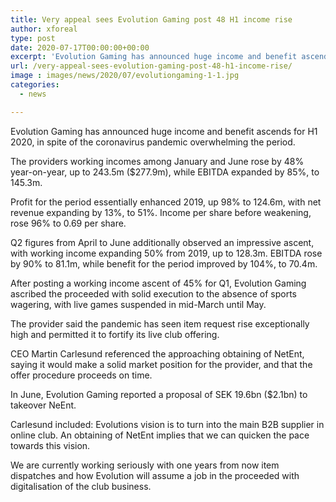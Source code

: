 ```yaml
---
title: Very appeal sees Evolution Gaming post 48 H1 income rise
author: xforeal 
type: post
date: 2020-07-17T00:00:00+00:00
excerpt: 'Evolution Gaming has announced huge income and benefit ascends for H1 2020, in spite of the coronavirus pandemic overwhelming the period '
url: /very-appeal-sees-evolution-gaming-post-48-h1-income-rise/
image : images/news/2020/07/evolutiongaming-1-1.jpg
categories:
  - news

---
```

Evolution Gaming has announced huge income and benefit ascends for H1 2020, in spite of the coronavirus pandemic overwhelming the period. 

The providers working incomes among January and June rose by 48&percnt; year-on-year, up to 243.5m ($277.9m), while EBITDA expanded by 85&percnt;, to 145.3m. 

Profit for the period essentially enhanced 2019, up 98&percnt; to 124.6m, with net revenue expanding by 13&percnt;, to 51&percnt;. Income per share before weakening, rose 96&percnt; to 0.69 per share. 

Q2 figures from April to June additionally observed an impressive ascent, with working income expanding 50&percnt; from 2019, up to 128.3m. EBITDA rose by 90&percnt; to 81.1m, while benefit for the period improved by 104&percnt;, to 70.4m. 

After posting a working income ascent of 45&percnt; for Q1, Evolution Gaming ascribed the proceeded with solid execution to the absence of sports wagering, with live games suspended in mid-March until May. 

The provider said the pandemic has seen item request rise exceptionally high and permitted it to fortify its live club offering. 

CEO Martin Carlesund referenced the approaching obtaining of NetEnt, saying it would make a solid market position for the provider, and that the offer procedure proceeds on time. 

In June, Evolution Gaming reported a proposal of SEK 19.6bn ($2.1bn) to takeover NeEnt. 

Carlesund included: Evolutions vision is to turn into the main B2B supplier in online club. An obtaining of NetEnt implies that we can quicken the pace towards this vision. 

We are currently working seriously with one years from now item dispatches and how Evolution will assume a job in the proceeded with digitalisation of the club business.